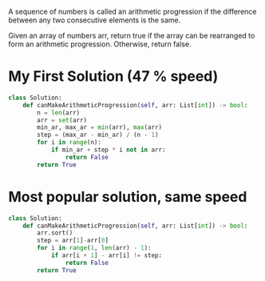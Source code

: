 A sequence of numbers is called an arithmetic progression if the difference between any two consecutive elements is the same.

Given an array of numbers arr, return true if the array can be rearranged to form an arithmetic progression. Otherwise, return false.

# My First Solution (47 % speed)

```Python
class Solution:
    def canMakeArithmeticProgression(self, arr: List[int]) -> bool:
        n = len(arr)
        arr = set(arr)
        min_ar, max_ar = min(arr), max(arr)
        step = (max_ar - min_ar) / (n - 1)
        for i in range(n):
            if min_ar + step * i not in arr:
                return False
        return True
```

# Most popular solution, same speed

```Python
class Solution:
    def canMakeArithmeticProgression(self, arr: List[int]) -> bool:
        arr.sort()
        step = arr[1]-arr[0]
        for i in range(1, len(arr) - 1):
            if arr[i + 1] - arr[i] != step:
                return False
        return True
```
